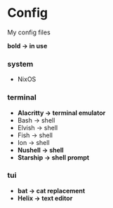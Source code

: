 # Config
My config files

**bold -> in use**

### system
- NixOS

### terminal
- **Alacritty &#8594; terminal emulator**
- Bash &#8594; shell
- Elvish &#8594; shell
- Fish &#8594; shell
- Ion &#8594; shell
- **Nushell &#8594; shell**
- **Starship &#8594; shell prompt**

### tui
- **bat &#8594; cat replacement**
- **Helix &#8594; text editor**
